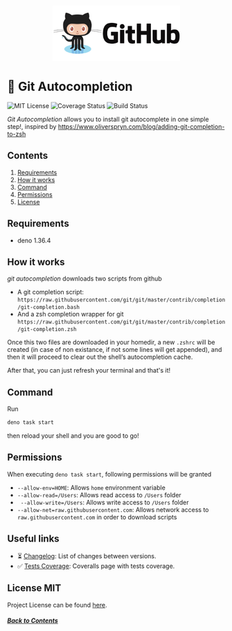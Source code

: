 <p align="center">
  <img id="logo" alt="Github Autocompletion" src="./public/github.png" height="128" />
</p>

# 📣 Git Autocompletion

![MIT License][license-badge]
![Coverage Status][coverage-badge]
![Build Status][build-status]

_Git Autocompletion_ allows you to install git autocomplete in one simple step!,
inspired by https://www.oliverspryn.com/blog/adding-git-completion-to-zsh

## Contents

1. [Requirements](#requirements)
2. [How it works](#how-it-works)
3. [Command](#command)
4. [Permissions](#permissions)
5. [License](#license-mit)

## Requirements

- deno 1.36.4

## How it works

_git autocompletion_ downloads two scripts from github

- A git completion script:
  `https://raw.githubusercontent.com/git/git/master/contrib/completion/git-completion.bash`
- And a zsh completion wrapper for git
  `https://raw.githubusercontent.com/git/git/master/contrib/completion/git-completion.zsh`

Once this two files are downloaded in your homedir, a new `.zshrc` will be
created (in case of non existance, if not some lines will get appended), and
then it will proceed to clear out the shell’s autocompletion cache.

After that, you can just refresh your terminal and that's it!

## Command

Run

```bash
deno task start
```

then reload your shell and you are good to go!

## Permissions

When executing `deno task start`, following permissions will be granted

- `--allow-env=HOME`: Allows `home` environment variable
- `--allow-read=/Users`: Allows read access to `/Users` folder
- ` --allow-write=/Users`: Allows write access to `/Users` folder
- `--allow-net=raw.githubusercontent.com`: Allows network access to `raw.githubusercontent.com` in order to download scripts

## Useful links

- ⏳ [Changelog][changelog]: List of changes between versions.
- ✅ [Tests Coverage][coverage]: Coveralls page with tests coverage.

## License MIT

Project License can be found [here](LICENSE.md).

[changelog]: https://github.com/RisingSquad/git-autocompletion/blob/main/CHANGELOG.md
[coverage]: https://coveralls.io/github/RisingSquad/git-autocompletion
[license-badge]: https://img.shields.io/badge/license-MIT-007EC7.svg
[coverage-badge]: https://coveralls.io/repos/github/RisingSquad/git-autocompletion/badge.svg?
[build-status]: https://img.shields.io/github/actions/workflow/status/RisingSquad/git-autocompletion/deno.yml?branch=main&style=flat-square

##### [Back to Contents](#contents)
